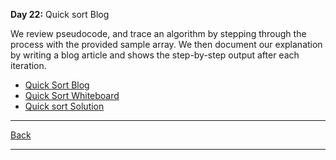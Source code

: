 **Day 22:** Quick sort Blog

We review pseudocode, and trace an algorithm by stepping through the process with the provided sample array. We then document our explanation by writing a blog article and shows the step-by-step output after each iteration.

- [Quick Sort Blog](./BLOG.md)
- [Quick Sort Whiteboard](../assets/quickSort/QuickSort.png)
- [Quick sort Solution](./quickSort.js)

---
[Back](/README.md)

---
